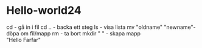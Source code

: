 # Hello-world24     
cd - gå in i fil
cd ..  - backa ett steg
ls - visa lista 
mv  "oldname" "newname"- döpa om fil/mapp
rm - ta bort
mkdir " "  - skapa mapp      
"Hello Farfar"
<head> 
</head>
